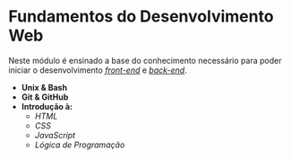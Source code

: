 # Fundamentos do Desenvolvimento Web
Neste módulo é ensinado a base do conhecimento necessário para poder iniciar o desenvolvimento _[front-end](https://github.com/naaharo/trybe_tests/tree/main/front_end)_ e _[back-end](https://github.com/naaharo/trybe_tests/tree/main/back_end)_.
* __Unix & Bash__
* __Git & GitHub__
* __Introdução à:__
  - _HTML_
  - _CSS_
  - _JavaScript_
  - _Lógica de Programação_
